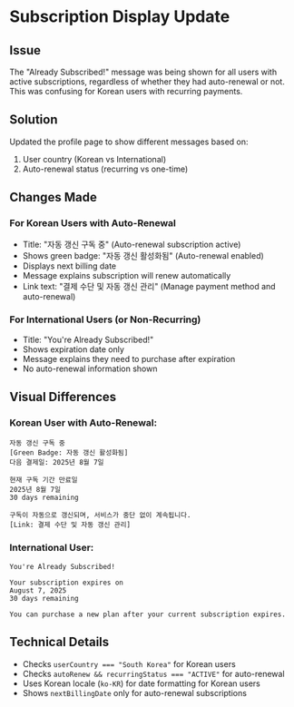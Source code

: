 # Subscription Display Update

## Issue
The "Already Subscribed!" message was being shown for all users with active subscriptions, regardless of whether they had auto-renewal or not. This was confusing for Korean users with recurring payments.

## Solution
Updated the profile page to show different messages based on:
1. User country (Korean vs International)
2. Auto-renewal status (recurring vs one-time)

## Changes Made

### For Korean Users with Auto-Renewal
- Title: "자동 갱신 구독 중" (Auto-renewal subscription active)
- Shows green badge: "자동 갱신 활성화됨" (Auto-renewal enabled)
- Displays next billing date
- Message explains subscription will renew automatically
- Link text: "결제 수단 및 자동 갱신 관리" (Manage payment method and auto-renewal)

### For International Users (or Non-Recurring)
- Title: "You're Already Subscribed!"
- Shows expiration date only
- Message explains they need to purchase after expiration
- No auto-renewal information shown

## Visual Differences

### Korean User with Auto-Renewal:
```
자동 갱신 구독 중
[Green Badge: 자동 갱신 활성화됨]
다음 결제일: 2025년 8월 7일

현재 구독 기간 만료일
2025년 8월 7일
30 days remaining

구독이 자동으로 갱신되며, 서비스가 중단 없이 계속됩니다.
[Link: 결제 수단 및 자동 갱신 관리]
```

### International User:
```
You're Already Subscribed!

Your subscription expires on
August 7, 2025
30 days remaining

You can purchase a new plan after your current subscription expires.
```

## Technical Details
- Checks `userCountry === "South Korea"` for Korean users
- Checks `autoRenew && recurringStatus === "ACTIVE"` for auto-renewal
- Uses Korean locale (`ko-KR`) for date formatting for Korean users
- Shows `nextBillingDate` only for auto-renewal subscriptions